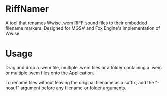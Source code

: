 # RiffNamer
 A tool that renames Wwise .wem RIFF sound files to their embedded filename markers. 
 Designed for MGSV and Fox Engine's implementation of Wwise.

# Usage
Drag and drop a .wem file, multiple .wem files or a folder containing a .wem or multiple .wem files onto the Application.

To rename files without leaving the original filename as a suffix, add the "-nosuf" argument before any filename or folder arguments.
